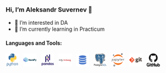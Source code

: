### Hi, I’m Aleksandr Suvernev 👋
- 👀 I’m interested in DA
- 🌱 I’m currently learning in Practicum
  
#### Languages and Tools:
<div>
  <img src="https://github.com/devicons/devicon/blob/master/icons/python/python-original-wordmark.svg" title="AWS" alt="AWS" width="35" height="35"/>&nbsp&nbsp;
  <img src="https://github.com/devicons/devicon/blob/master/icons/numpy/numpy-original-wordmark.svg" title="AWS" alt="AWS" width="35" height="35"/>&nbsp&nbsp;
  <img src="https://github.com/devicons/devicon/blob/master/icons/pandas/pandas-original-wordmark.svg" title="AWS" alt="AWS" width="35" height="35"/>&nbsp&nbsp;
  <img src="https://github.com/devicons/devicon/blob/master/icons/sqlalchemy/sqlalchemy-original-wordmark.svg" title="AWS" alt="AWS" width="35" height="35"/>&nbsp&nbsp;
  <img src="https://raw.githubusercontent.com/github/explore/80688e429a7d4ef2fca1e82350fe8e3517d3494d/topics/sql/sql.png" title="AWS" alt="AWS" width="35" height="35"/>&nbsp&nbsp;
  <img src="https://github.com/devicons/devicon/blob/master/icons/postgresql/postgresql-original-wordmark.svg" title="AWS" alt="AWS" width="35" height="35"/>&nbsp&nbsp;
  <img src="https://github.com/devicons/devicon/blob/master/icons/jupyter/jupyter-original-wordmark.svg" title="AWS" alt="AWS" width="35" height="35"/>&nbsp&nbsp;
  <img src="https://github.com/devicons/devicon/blob/master/icons/git/git-original-wordmark.svg" title="Git" **alt="Git" width="35" height="35"/>&nbsp&nbsp;
  <img src="https://github.com/devicons/devicon/blob/master/icons/github/github-original-wordmark.svg" title="AWS" alt="AWS" width="35" height="35"/>
</div>


<!---
anik2-y/anik2-y is a ✨ special ✨ repository because its `README.md` (this file) appears on your GitHub profile.
You can click the Preview link to take a look at your changes.
--->
